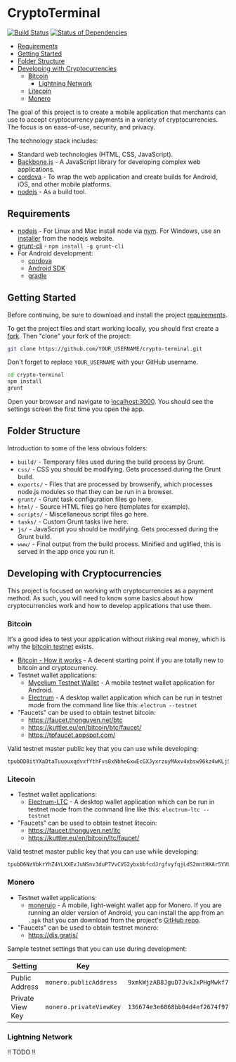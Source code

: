 # CryptoTerminal

[![Build Status](https://travis-ci.org/Learn-by-doing/crypto-terminal.svg?branch=master)](https://travis-ci.org/Learn-by-doing/crypto-terminal) [![Status of Dependencies](https://david-dm.org/Learn-by-doing/crypto-terminal.svg)](https://david-dm.org/Learn-by-doing/crypto-terminal)

* [Requirements](#requirements)
* [Getting Started](#getting-started)
* [Folder Structure](#folder-structure)
* [Developing with Cryptocurrencies](#developing-with-cryptocurrencies)
  * [Bitcoin](#bitcoin)
    * [Lightning Network](#lightning-network)
  * [Litecoin](#litecoin)
  * [Monero](#monero)

The goal of this project is to create a mobile application that merchants can use to accept cryptocurrency payments in a variety of cryptocurrencies. The focus is on ease-of-use, security, and privacy.

The technology stack includes:
* Standard web technologies (HTML, CSS, JavaScript).
* [Backbone.js](http://backbonejs.org/) - A JavaScript library for developing complex web applications.
* [cordova](https://cordova.apache.org/) - To wrap the web application and create builds for Android, iOS, and other mobile platforms.
* [nodejs](https://nodejs.org/) - As a build tool.


## Requirements

* [nodejs](https://nodejs.org/) - For Linux and Mac install node via [nvm](https://github.com/creationix/nvm). For Windows, use an [installer](https://nodejs.org/en/download/) from the nodejs website.
* [grunt-cli](https://gruntjs.com/getting-started) - `npm install -g grunt-cli`
* For Android development:
  * [cordova](https://cordova.apache.org/#getstarted)
  * [Android SDK](https://developer.android.com/studio/index.html)
  * [gradle](https://gradle.org/install/)


## Getting Started

Before continuing, be sure to download and install the project [requirements](#requirements).

To get the project files and start working locally, you should first create a [fork](https://github.com/Learn-by-doing/crypto-terminal/fork). Then "clone" your fork of the project:
```bash
git clone https://github.com/YOUR_USERNAME/crypto-terminal.git
```
Don't forget to replace `YOUR_USERNAME` with your GitHub username.

```bash
cd crypto-terminal
npm install
grunt
```

Open your browser and navigate to [localhost:3000](http://localhost:3000). You should see the settings screen the first time you open the app.


## Folder Structure

Introduction to some of the less obvious folders:
* `build/` - Temporary files used during the build process by Grunt.
* `css/` - CSS you should be modifying. Gets processed during the Grunt build.
* `exports/` - Files that are processed by browserify, which processes node.js modules so that they can be run in a browser.
* `grunt/` - Grunt task configuration files go here.
* `html/` - Source HTML files go here (templates for example).
* `scripts/` - Miscellaneous script files go here.
* `tasks/` - Custom Grunt tasks live here.
* `js/` - JavaScript you should be modifying. Gets processed during the Grunt build.
* `www/` - Final output from the build process. Minified and uglified, this is served in the app once you run it.


## Developing with Cryptocurrencies

This project is focused on working with cryptocurrencies as a payment method. As such, you will need to know some basics about how cryptocurrencies work and how to develop applications that use them.

### Bitcoin

It's a good idea to test your application without risking real money, which is why the [bitcoin testnet](https://en.bitcoin.it/wiki/Testnet) exists.

* [Bitcoin - How it works](https://bitcoin.org/en/how-it-works) - A decent starting point if you are totally new to bitcoin and cryptocurrency.
* Testnet wallet applications:
  * [Mycelium Testnet Wallet](https://play.google.com/store/apps/details?id=com.mycelium.testnetwallet&hl=en) - A mobile testnet wallet application for Android.
  * [Electrum](https://electrum.org/) - A desktop wallet application which can be run in testnet mode from the command line like this: `electrum --testnet`
* "Faucets" can be used to obtain testnet bitcoin:
  * https://faucet.thonguyen.net/btc
  * https://kuttler.eu/en/bitcoin/btc/faucet/
  * https://tpfaucet.appspot.com/

Valid testnet master public key that you can use while developing:
```
tpubDD8itYXaDtaTuuouxqdvxfYthFvs8xNbheGxwEcGXJyxrzuyMAxv4xbsw96kz4wKLjSyn3Dd8gbB7kF1bdJdphz1ZA9Wf1Vbgrm3tTZVqSs
```


### Litecoin

* Testnet wallet applications:
  * [Electrum-LTC](https://electrum-ltc.org/) - A desktop wallet application which can be run in testnet mode from the command line like this: `electrum-ltc --testnet`
* "Faucets" can be used to obtain testnet litecoin:
  * https://faucet.thonguyen.net/ltc
  * https://kuttler.eu/en/bitcoin/ltc/faucet/

Valid testnet master public key that you can use while developing:
```
tpubD6NzVbkrYhZ4YLXXEvJuNSnv3duP7VvCVG2ybxbbfcdJrgfvyfqjLdS2mntHXAr5YVLQvGqSdwa5j62bJhPCGTxX6xXeJp4CtRw494UKG96
```


### Monero

* Testnet wallet applications:
  * [monerujo](https://play.google.com/store/apps/details?id=com.m2049r.xmrwallet&hl=en) - A mobile, light-weight wallet app for Monero. If you are running an older version of Android, you can install the app from an `.apk` that you can download from the project's [GitHub repo](https://github.com/m2049r/xmrwallet).
* "Faucets" can be used to obtain testnet monero:
  * https://dis.gratis/

Sample testnet settings that you can use during development:

Setting | Key | Value
------- | --- | -----
Public Address | `monero.publicAddress` | `9xmkWjzAB8JguD7JvkJxPHgMwkf7VP5v3Z5eSNmRMdoeCEnoVu6eGUbZT3FQ3Q8XrGihNEbb4qGhqHHGK5kWy9chU3URbaF`
Private View Key | `monero.privateViewKey` | `136674e3e6868bb04d4ef2674f97c00166f5f7aa67185bdda97cde8ecfe4f609`


### Lightning Network

!! TODO !!
